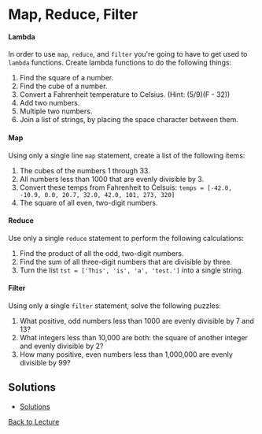 # Map, Reduce, Filter

#### Lambda

In order to use `map`, `reduce`, and `filter` you're going to have to get used to `lambda` functions.  Create lambda functions to do the following things:

1. Find the square of a number.
2. Find the cube of a number.
3. Convert a Fahrenheit temperature to Celsius. (Hint: (5/9)(F - 32))
4. Add two numbers.
5. Multiple two numbers.
6. Join a list of strings, by placing the space character between them.

#### Map

Using only a single line `map` statement, create a list of the following items:

1. The cubes of the numbers 1 through 33.
2. All numbers less than 1000 that are evenly divisible by 3.
3. Convert these temps from Fahrenheit to Celsuis: `temps = [-42.0, -10.9, 0.0, 20.7, 32.0, 42.0, 101, 273, 320]`
4. The square of all even, two-digit numbers.

#### Reduce

Use only a single `reduce` statement to perform the following calculations:

1. Find the product of all the odd, two-digit numbers.
2. Find the sum of all three-digit numbers that are divisible by three.
3. Turn the list `tst = ['This', 'is', 'a', 'test.']` into a single string.

#### Filter

Using only a single `filter` statement, solve the following puzzles:

1. What positive, odd numbers less than 1000 are evenly divisible by 7 and 13?
2. What integers less than 10,000 are both: the square of another integer and evenly divisible by 2?
3. How many positive, even numbers less than 1,000,000 are evenly divisible by 99?


## Solutions

 * [Solutions](problem_set_1_solutions.md)

[Back to Lecture](lecture_05.md)
